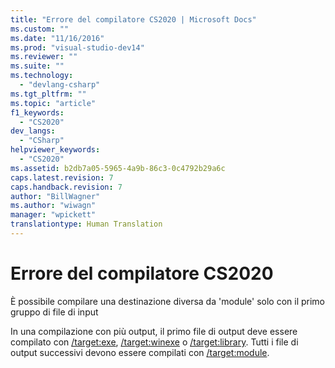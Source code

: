 ```yaml
---
title: "Errore del compilatore CS2020 | Microsoft Docs"
ms.custom: ""
ms.date: "11/16/2016"
ms.prod: "visual-studio-dev14"
ms.reviewer: ""
ms.suite: ""
ms.technology: 
  - "devlang-csharp"
ms.tgt_pltfrm: ""
ms.topic: "article"
f1_keywords: 
  - "CS2020"
dev_langs: 
  - "CSharp"
helpviewer_keywords: 
  - "CS2020"
ms.assetid: b2db7a05-5965-4a9b-86c3-0c4792b29a6c
caps.latest.revision: 7
caps.handback.revision: 7
author: "BillWagner"
ms.author: "wiwagn"
manager: "wpickett"
translationtype: Human Translation
---
```

# Errore del compilatore CS2020
È possibile compilare una destinazione diversa da 'module' solo con il primo gruppo di file di input  
  
 In una compilazione con più output, il primo file di output deve essere compilato con [\/target:exe](../../csharp/language-reference/compiler-options/target-exe-compiler-option.md), [\/target:winexe](../../csharp/language-reference/compiler-options/target-winexe-compiler-option.md) o [\/target:library](../../csharp/language-reference/compiler-options/target-library-compiler-option.md). Tutti i file di output successivi devono essere compilati con [\/target:module](../../csharp/language-reference/compiler-options/target-module-compiler-option.md).